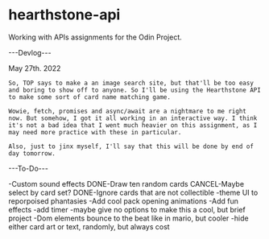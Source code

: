 # hearthstone-api
Working with APIs assignments for the Odin Project.


---Devlog---

May 27th. 2022

    So, TOP says to make a an image search site, but that'll be too easy and boring to show off to anyone. So I'll be using the Hearthstone API to make some sort of card name matching game.

    Wowie, fetch, promises and async/await are a nightmare to me right now. But somehow, I got it all working in an interactive way. I think it's not a bad idea that I went much heavier on this assignment, as I may need more practice with these in particular.

    Also, just to jinx myself, I'll say that this will be done by end of day tomorrow.


---To-Do---

-Custom sound effects
DONE-Draw ten random cards
CANCEL-Maybe select by card set?
DONE-Ignore cards that are not collectible
-theme UI to reporpoised phantasies
-Add cool pack opening animations
-Add fun effects
-add timer
-maybe give no options to make this a cool, but brief project
-Dom elements bounce to the beat like in mario, but cooler
-hide either card art or text, randomly, but always cost
